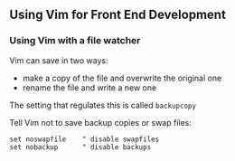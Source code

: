 ## Using Vim for Front End Development
### Using Vim with a file watcher
Vim can save in two ways:
* make a copy of the file and overwrite the original one
* rename the file and write a new one

The setting that regulates this is called `backupcopy`

Tell Vim not to save backup copies or swap files:
```
set noswapfile    " disable swapfiles
set nobackup      " disable backups
```
